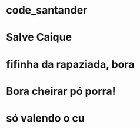 # code_santander
# Salve Caique
# fifinha da rapaziada, bora
# Bora cheirar pó porra! 

# só valendo o cu